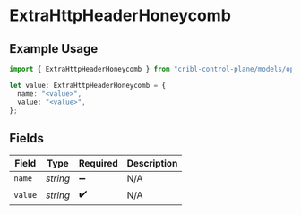 # ExtraHttpHeaderHoneycomb

## Example Usage

```typescript
import { ExtraHttpHeaderHoneycomb } from "cribl-control-plane/models/operations";

let value: ExtraHttpHeaderHoneycomb = {
  name: "<value>",
  value: "<value>",
};
```

## Fields

| Field              | Type               | Required           | Description        |
| ------------------ | ------------------ | ------------------ | ------------------ |
| `name`             | *string*           | :heavy_minus_sign: | N/A                |
| `value`            | *string*           | :heavy_check_mark: | N/A                |
